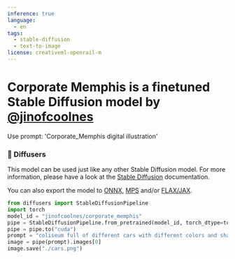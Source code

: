 ```yaml
---
inference: true
language:
  - en
tags:
  - stable-diffusion
  - text-to-image
license: creativeml-openrail-m
---
```


# Corporate Memphis is a finetuned Stable Diffusion model by [@jinofcoolnes](https://twitter.com/jinofcoolnes)

Use prompt: 'Corporate_Memphis digital illustration'


### 🧨 Diffusers

This model can be used just like any other Stable Diffusion model. For more information,
please have a look at the [Stable Diffusion](https://huggingface.co/docs/diffusers/api/pipelines/stable_diffusion) documentation.

You can also export the model to [ONNX](https://huggingface.co/docs/diffusers/optimization/onnx), [MPS](https://huggingface.co/docs/diffusers/optimization/mps) and/or [FLAX/JAX]().

```python
from diffusers import StableDiffusionPipeline
import torch
model_id = "jinofcoolnes/corporate_memphis"
pipe = StableDiffusionPipeline.from_pretrained(model_id, torch_dtype=torch.float16)
pipe = pipe.to("cuda")
prompt = "coliseum full of different cars with different colors and shapes; Corporate_Memphis digital illustration"
image = pipe(prompt).images[0]
image.save("./cars.png")
```